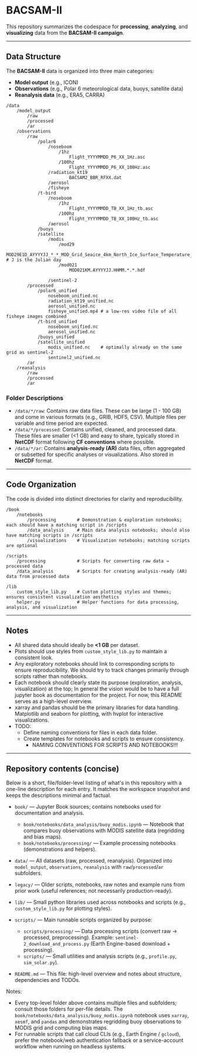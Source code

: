 # BACSAM-II

This repository summarizes the codespace for **processing**, **analyzing**, and **visualizing** data from the **BACSAM-II campaign**.

---

## Data Structure

The **BACSAM-II** data is organized into three main categories:

- **Model output** (e.g., ICON)
- **Observations** (e.g., Polar 6 meteorological data, buoys, satellite data)
- **Reanalysis data** (e.g., ERA5, CARRA)

```
/data
    /model_output
        /raw
        /processed
        /ar
    /observations
        /raw
            /polar6
                /noseboom
                    /1hz
                        Flight_YYYYMMDD_P6_XX_1Hz.asc
                    /100hz
                        Flight_YYYYMMDD_P6_XX_100Hz.asc
                /radiation_kt19
                        BACSAM2_BBR_RFXX.dat
                /aerosol
                /fisheye
            /t-bird
                /noseboom
                    /1hz
                        Flight_YYYYMMDD_TB_XX_1Hz_tb.asc
                    /100hz
                        Flight_YYYYMMDD_TB_XX_100Hz_tb.asc
                /aerosol
            /buoys
            /satellite
                /modis
                    /mod29
                        MOD29E1D_AYYYYJJ_*_*_MOD_Grid_Seaice_4km_North_Ice_Surface_Temperature_NP_*.tif # J is the Julian day
                    /mod021
                        MOD021KM.AYYYYJJ.HHMM.*.*.hdf

                /sentinel-2
        /processed
            /polar6_unified
                noseboom_unified.nc
                radiation_kt19_unified.nc
                aerosol_unified.nc
                fisheye_unified.mp4 # a low-res video file of all fisheye images combined
            /t-bird_unified
                noseboom_unified.nc
                aerosol_unified.nc
            /buoys_unified
            /satellite_unified
                modis_unified.nc    # optimally already on the same grid as sentinel-2
                sentinel2_unified.nc
        /ar
    /reanalysis
        /raw
        /processed
        /ar
```

### Folder Descriptions

- `/data/*/raw`: Contains raw data files. These can be large (1 - 100 GB) and come in various formats (e.g., GRIB, HDF5, CSV). Multiple files per variable and time period are expected.  
- `/data/*/processed`: Contains unified, cleaned, and processed data. These files are smaller (<1 GB) and easy to share, typically stored in **NetCDF** format following **CF conventions** where possible.  
- `/data/*/ar`: Contains **analysis-ready (AR)** data files, often aggregated or subsetted for specific analyses or visualizations. Also stored in **NetCDF** format.

---

## Code Organization

The code is divided into distinct directories for clarity and reproducibility.

```
/book
    /notebooks
        /processing        # Demonstration & exploration notebooks; each should have a matching script in /scripts
        /data_analysis     # Main data analysis notebooks; should also have matching scripts in /scripts
        /visualizations    # Visualization notebooks; matching scripts are optional

/scripts
    /processing            # Scripts for converting raw data → processed data
    /data_analysis         # Scripts for creating analysis-ready (AR) data from processed data

/lib
    custom_style_lib.py    # Custom plotting styles and themes; ensures consistent visualization aesthetics
    helper.py              # Helper functions for data processing, analysis, and visualization
```

---

## Notes

- All shared data should ideally be **<1 GB** per dataset.  
- Plots should use styles from `custom_style_lib.py` to maintain a consistent look.  
- Any exploratory notebooks should link to corresponding scripts to ensure reproducibility. We should try to track changes primarily through scripts rather than notebooks. 
- Each notebook should clearly state its purpose (exploration, analysis, visualization) at the top; In general the vision would be to have a full jupyter book as documentation for the project. For now, this README serves as a high-level overview.
- xarray and pandas should be the primary libraries for data handling. Matplotlib and seaborn for plotting, with hvplot for interactive visualizations.
- TODO:
    - Define naming conventions for files in each data folder.
    - Create templates for notebooks and scripts to ensure consistency.
        - NAMING CONVENTIONS FOR SCRIPTS AND NOTEBOOKS!!! 
---

## Repository contents (concise)

Below is a short, file/folder-level listing of what's in this repository with a one-line description for each entry. It matches the workspace snapshot and keeps the descriptions minimal and factual.

- `book/` — Jupyter Book sources; contains notebooks used for documentation and analysis.
    - `book/notebooks/data_analysis/buoy_modis.ipynb` — Notebook that compares buoy observations with MODIS satellite data (regridding and bias maps).
    - `book/notebooks/processing/` — Example processing notebooks (demonstrations and helpers).

- `data/` — All datasets (raw, processed, reanalysis). Organized into `model_output`, `observations`, `reanalysis` with `raw`/`processed`/`ar` subfolders.

- `legacy/` — Older scripts, notebooks, raw notes and example runs from prior work (useful references; not necessarily production-ready).

- `lib/` — Small python libraries used across notebooks and scripts (e.g., `custom_style_lib.py` for plotting styles).

- `scripts/` — Main runnable scripts organized by purpose:
    - `scripts/processing/` — Data processing scripts (convert raw → processed, preprocessing). Example: `sentinel-2_download_and_process.py` (Earth Engine-based download + processing).
    - `scripts/` — Small utilities and analysis scripts (e.g., `profile.py`, `sim_solar.py`).

- `README.md` — This file: high-level overview and notes about structure, dependencies and TODOs.

Notes:
- Every top-level folder above contains multiple files and subfolders; consult those folders for per-file details. The `book/notebooks/data_analysis/buoy_modis.ipynb` notebook uses `xarray`, `xesmf`, and `pandas` and demonstrates regridding buoy observations to MODIS grid and computing bias maps.
- For runnable scripts that call cloud CLIs (e.g., Earth Engine / `gcloud`), prefer the notebook/web authentication fallback or a service-account workflow when running on headless systems.

